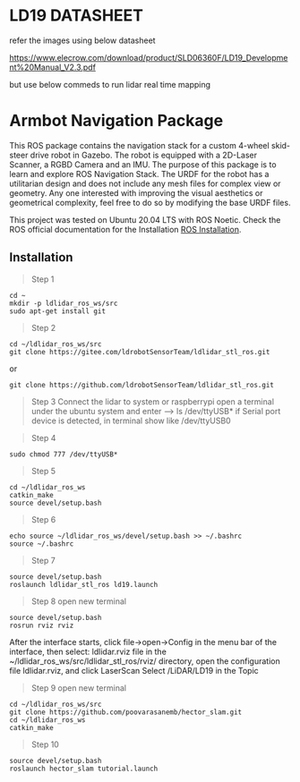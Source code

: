 # LD19 DATASHEET
refer the images using below datasheet

https://www.elecrow.com/download/product/SLD06360F/LD19_Development%20Manual_V2.3.pdf

but use below commeds to run lidar real time mapping

# Armbot Navigation Package
This ROS package contains the navigation stack for a custom 4-wheel skid-steer drive robot in Gazebo. The robot is equipped with a 2D-Laser Scanner, a RGBD Camera and an IMU. The purpose of this package is to learn and explore ROS Navigation Stack. The URDF for the robot has a utilitarian design and does not include any mesh files for complex view or geometry. Any one interested with improving the visual aesthetics or geometrical complexity, feel free to do so by modifying the base URDF files.

This project was tested on Ubuntu 20.04 LTS with ROS Noetic. Check the ROS official documentation for the Installation [ROS Installation](http://wiki.ros.org/noetic/Installation/Ubuntu).

## Installation
> Step 1
```
cd ~
mkdir -p ldlidar_ros_ws/src
sudo apt-get install git
```
> Step 2
```
cd ~/ldlidar_ros_ws/src
git clone https://gitee.com/ldrobotSensorTeam/ldlidar_stl_ros.git
```
or
```
git clone https://github.com/ldrobotSensorTeam/ldlidar_stl_ros.git
```
> Step 3
Connect the lidar to system or raspberrypi open a terminal under the ubuntu system and enter --> ls /dev/ttyUSB* 
if Serial port device is detected, in terminal show like /dev/ttyUSB0

>Step 4
```
sudo chmod 777 /dev/ttyUSB*
```
>Step 5
```
cd ~/ldlidar_ros_ws
catkin_make
source devel/setup.bash
```
>Step 6
```
echo source ~/ldlidar_ros_ws/devel/setup.bash >> ~/.bashrc
source ~/.bashrc
```

>Step 7
```
source devel/setup.bash
roslaunch ldlidar_stl_ros ld19.launch
```

>Step 8
open new terminal
```
source devel/setup.bash
rosrun rviz rviz
```
After the interface starts, click file->open->Config in the menu bar of the
interface, then select: ldlidar.rviz file in the ~/ldlidar_ros_ws/src/ldlidar_stl_ros/rviz/
directory, open the configuration file ldlidar.rviz, and click LaserScan Select
/LiDAR/LD19 in the Topic

>Step 9
open new terminal
```
cd ~/ldlidar_ros_ws/src
git clone https://github.com/poovarasanemb/hector_slam.git
cd ~/ldlidar_ros_ws
catkin_make
```
>Step 10
```
source devel/setup.bash
roslaunch hector_slam tutorial.launch
```
